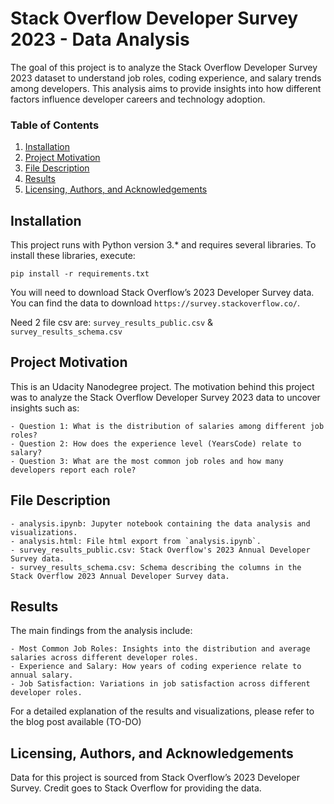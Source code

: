 # Stack Overflow Developer Survey 2023 - Data Analysis

The goal of this project is to analyze the Stack Overflow Developer Survey 2023 dataset to understand job roles, coding experience, and salary trends among developers. This analysis aims to provide insights into how different factors influence developer careers and technology adoption.

### Table of Contents

1. [Installation](#installation)
2. [Project Motivation](#motivation)
3. [File Description](#files)
4. [Results](#results)
5. [Licensing, Authors, and Acknowledgements](#licensing)

## Installation <a name="installation"></a>

This project runs with Python version 3.* and requires several libraries. To install these libraries, execute:

`pip install -r requirements.txt`

You will need to download Stack Overflow’s 2023 Developer Survey data. You can find the data to download `https://survey.stackoverflow.co/`.

Need 2 file csv are: `survey_results_public.csv` & `survey_results_schema.csv`

## Project Motivation <a name="motivation"></a>
This is an Udacity Nanodegree project. The motivation behind this project was to analyze the Stack Overflow Developer Survey 2023 data to uncover insights such as:

    - Question 1: What is the distribution of salaries among different job roles?
    - Question 2: How does the experience level (YearsCode) relate to salary?
    - Question 3: What are the most common job roles and how many developers report each role?

## File Description <a name="files"></a>
    - analysis.ipynb: Jupyter notebook containing the data analysis and visualizations.
    - analysis.html: File html export from `analysis.ipynb`.
    - survey_results_public.csv: Stack Overflow's 2023 Annual Developer Survey data.
    - survey_results_schema.csv: Schema describing the columns in the Stack Overflow 2023 Annual Developer Survey data.

## Results <a name="results"></a>
The main findings from the analysis include:

    - Most Common Job Roles: Insights into the distribution and average salaries across different developer roles.
    - Experience and Salary: How years of coding experience relate to annual salary.
    - Job Satisfaction: Variations in job satisfaction across different developer roles.

For a detailed explanation of the results and visualizations, please refer to the blog post available (TO-DO)

## Licensing, Authors, and Acknowledgements <a name="licensing"></a>
Data for this project is sourced from Stack Overflow’s 2023 Developer Survey. Credit goes to Stack Overflow for providing the data.